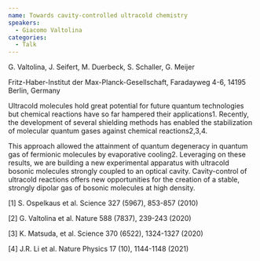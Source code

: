 ```yaml
---
name: Towards cavity-controlled ultracold chemistry
speakers:
  - Giacomo Valtolina
categories:
  - Talk
---
```

G. Valtolina, J. Seifert, M. Duerbeck, S. Schaller, G. Meijer

Fritz-Haber-Institut der Max-Planck-Gesellschaft, Faradayweg 4-6, 14195 Berlin, Germany

Ultracold molecules hold great potential for future quantum technologies but chemical reactions have so far hampered their applications1. Recently, the development of several shielding methods has enabled the stabilization of molecular quantum gases against chemical reactions2,3,4. 

This approach allowed the attainment of quantum degeneracy in quantum gas of fermionic molecules by evaporative cooling2. Leveraging on these results, we are building a new experimental apparatus with ultracold bosonic molecules strongly coupled to an optical cavity. Cavity-control of ultracold reactions offers new opportunities for the creation of a stable, strongly dipolar gas of bosonic molecules at high density.

[1] S. Ospelkaus et al. Science 327 (5967), 853-857 (2010)

[2] G. Valtolina et al. Nature 588 (7837), 239-243 (2020)

[3] K. Matsuda, et al. Science 370 (6522), 1324-1327 (2020)

[4] J.R. Li et al. Nature Physics 17 (10), 1144-1148 (2021)
